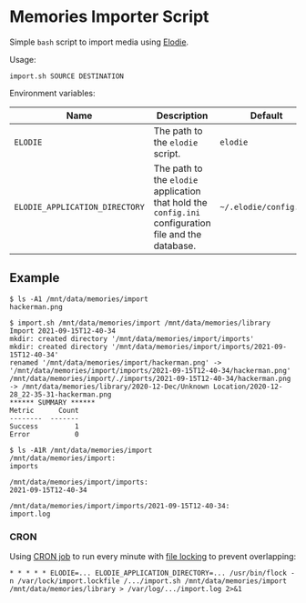 # Memories Importer Script

Simple `bash` script to import media using [Elodie](https://github.com/jmathai/elodie).

Usage:

```
import.sh SOURCE DESTINATION
```

Environment variables:

|Name|Description|Default|
|----|-----------|-------|
|`ELODIE`|The path to the `elodie` script.|`elodie`|
|`ELODIE_APPLICATION_DIRECTORY`|The path to the `elodie` application that hold the `config.ini` configuration file and the database.|`~/.elodie/config.ini`|

## Example

```
$ ls -A1 /mnt/data/memories/import
hackerman.png
```

```
$ import.sh /mnt/data/memories/import /mnt/data/memories/library
Import 2021-09-15T12-40-34
mkdir: created directory '/mnt/data/memories/import/imports'
mkdir: created directory '/mnt/data/memories/import/imports/2021-09-15T12-40-34'
renamed '/mnt/data/memories/import/hackerman.png' -> '/mnt/data/memories/import/imports/2021-09-15T12-40-34/hackerman.png'
/mnt/data/memories/import/./imports/2021-09-15T12-40-34/hackerman.png -> /mnt/data/memories/library/2020-12-Dec/Unknown Location/2020-12-28_22-35-31-hackerman.png
****** SUMMARY ******
Metric      Count
--------  -------
Success         1
Error           0
```

```
$ ls -A1R /mnt/data/memories/import
/mnt/data/memories/import:
imports

/mnt/data/memories/import/imports:
2021-09-15T12-40-34

/mnt/data/memories/import/imports/2021-09-15T12-40-34:
import.log
```

### CRON

Using [CRON job](https://en.wikipedia.org/wiki/Cron) to run every minute with [file locking](https://en.wikipedia.org/wiki/File_locking) to prevent overlapping:

```
* * * * * ELODIE=... ELODIE_APPLICATION_DIRECTORY=... /usr/bin/flock -n /var/lock/import.lockfile /.../import.sh /mnt/data/memories/import /mnt/data/memories/library > /var/log/.../import.log 2>&1
```
